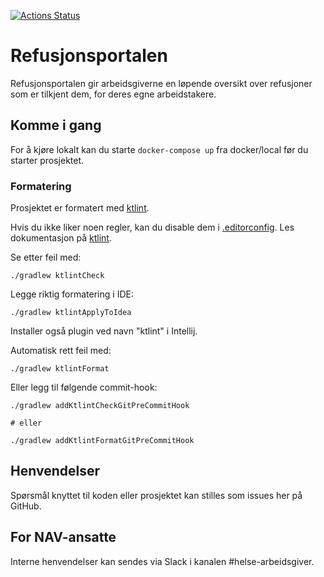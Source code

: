 [![Actions Status](https://github.com/navikt/helse-spion/workflows/Bygg%20og%20deploy/badge.svg)](https://github.com/navikt/helse-spion/actions)


# Refusjonsportalen 

Refusjonsportalen gir arbeidsgiverne en løpende oversikt over refusjoner som er tilkjent dem, for deres egne arbeidstakere.

## Komme i gang

For å kjøre lokalt kan du starte  `docker-compose up` fra docker/local før du starter prosjektet. 

### Formatering

Prosjektet er formatert med [ktlint](https://github.com/pinterest/ktlint).

Hvis du ikke liker noen regler, kan du disable dem i [.editorconfig](.editorconfig). Les dokumentasjon på [ktlint](https://github.com/pinterest/ktlint).

Se etter feil med:

```
./gradlew ktlintCheck
```

Legge riktig formatering i IDE:
```
./gradlew ktlintApplyToIdea
```

Installer også plugin ved navn "ktlint" i Intellij.

Automatisk rett feil med:
```
./gradlew ktlintFormat
```

Eller legg til følgende commit-hook:
```
./gradlew addKtlintCheckGitPreCommitHook

# eller

./gradlew addKtlintFormatGitPreCommitHook
```


## Henvendelser

Spørsmål knyttet til koden eller prosjektet kan stilles som issues her på GitHub.

## For NAV-ansatte

Interne henvendelser kan sendes via Slack i kanalen #helse-arbeidsgiver.

